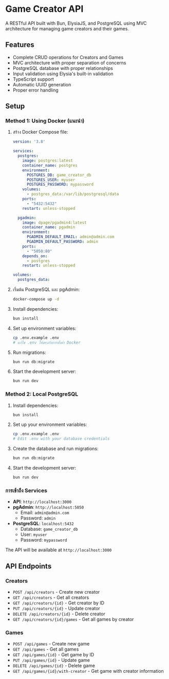 # Game Creator API

A RESTful API built with Bun, ElysiaJS, and PostgreSQL using MVC architecture for managing game creators and their games.

## Features

- Complete CRUD operations for Creators and Games
- MVC architecture with proper separation of concerns
- PostgreSQL database with proper relationships
- Input validation using Elysia's built-in validation
- TypeScript support
- Automatic UUID generation
- Proper error handling

## Setup

### Method 1: Using Docker (แนะนำ)

1. สร้าง Docker Compose file:
   ```yaml
   version: '3.8'
   
   services:
     postgres:
       image: postgres:latest
       container_name: postgres
       environment:
         POSTGRES_DB: game_creator_db
         POSTGRES_USER: myuser
         POSTGRES_PASSWORD: mypassword
       volumes:
         - postgres_data:/var/lib/postgresql/data
       ports:
         - "5432:5432"
       restart: unless-stopped
   
     pgadmin:
       image: dpage/pgadmin4:latest
       container_name: pgadmin
       environment:
         PGADMIN_DEFAULT_EMAIL: admin@admin.com
         PGADMIN_DEFAULT_PASSWORD: admin
       ports:
         - "5050:80"
       depends_on:
         - postgres
       restart: unless-stopped
   
   volumes:
     postgres_data:
   ```

2. เริ่มต้น PostgreSQL และ pgAdmin:
   ```bash
   docker-compose up -d
   ```

3. Install dependencies:
   ```bash
   bun install
   ```

4. Set up environment variables:
   ```bash
   cp .env.example .env
   # แก้ไข .env ให้ตรงกับการตั้งค่า Docker
   ```

5. Run migrations:
   ```bash
   bun run db:migrate
   ```

6. Start the development server:
   ```bash
   bun run dev
   ```

### Method 2: Local PostgreSQL

1. Install dependencies:
   ```bash
   bun install
   ```

2. Set up your environment variables:
   ```bash
   cp .env.example .env
   # Edit .env with your database credentials
   ```

3. Create the database and run migrations:
   ```bash
   bun run db:migrate
   ```

6. Start the development server:
   ```bash
   bun run dev
   ```

### การเข้าถึง Services

- **API**: `http://localhost:3000`
- **pgAdmin**: `http://localhost:5050`
  - Email: `admin@admin.com`
  - Password: `admin`
- **PostgreSQL**: `localhost:5432`
  - Database: `game_creator_db`
  - User: `myuser`
  - Password: `mypassword`

The API will be available at `http://localhost:3000`

## API Endpoints

### Creators
- `POST /api/creators` - Create new creator
- `GET /api/creators` - Get all creators  
- `GET /api/creators/{id}` - Get creator by ID
- `PUT /api/creators/{id}` - Update creator
- `DELETE /api/creators/{id}` - Delete creator
- `GET /api/creators/{id}/games` - Get all games by creator

### Games
- `POST /api/games` - Create new game
- `GET /api/games` - Get all games
- `GET /api/games/{id}` - Get game by ID
- `PUT /api/games/{id}` - Update game
- `DELETE /api/games/{id}` - Delete game
- `GET /api/games/{id}/with-creator` - Get game with creator information

```